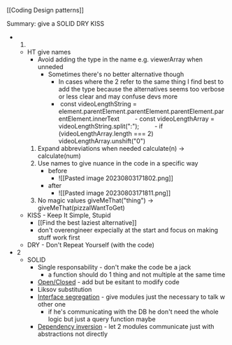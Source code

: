 [[Coding Design patterns]]

Summary: give a SOLID DRY KISS

- 1. 
	- HT give names
		- Avoid adding the type in the name e.g. viewerArray when unneded
			- Sometimes there's no better alternative though
				- In cases where the 2 refer to the same thing I find best to add the type because the alternatives seems too verbose or less clear and may confuse devs more
				-  const videoLengthString = element.parentElement.parentElement.parentElement.parentElement.innerText
			        - const videoLengthArray = videoLengthString.split(":");
			        - if (videoLengthArray.length === 2) videoLengthArray.unshift("0")
		1. Expand abbreviations when needed
			calculate(n) -> calculate(num)
		2. Use names to give nuance in the code in a specific way
			- before
				- ![[Pasted image 20230803171802.png]]
			- after
				- ![[Pasted image 20230803171811.png]]
		3. No magic values
			giveMeThat("thing") -> giveMeThat(pizzaIWantToGet)
	- KISS - Keep It Simple, Stupid
		- [[Find the best laziest alternative]]
		- don't overengineer expecially at the start and focus on making stuff work first
	- DRY - Don't Repeat Yourself (with the code)
- 2
	- SOLID
		- Single responsability - don't make the code be a jack
			- a function should do 1 thing and not multiple at the same time
		- [Open/Closed](https://youtu.be/-ptMtJAdj40?list=PLZlA0Gpn_vH_CthENcPCM0Dww6a5XYC7f&t=83) - add but be esitant to modify code
		- Liksov substitution
		- [Interface segregation](https://youtu.be/q1qKv5TBaOA?t=206) - give modules just the necessary to talk w other one
			- if he's communicating with the DB he don't need the whole logic but just a query function maybe
		- [Dependency inversion](https://youtu.be/q1qKv5TBaOA?t=240) - let 2 modules communicate just with abstractions not directly
